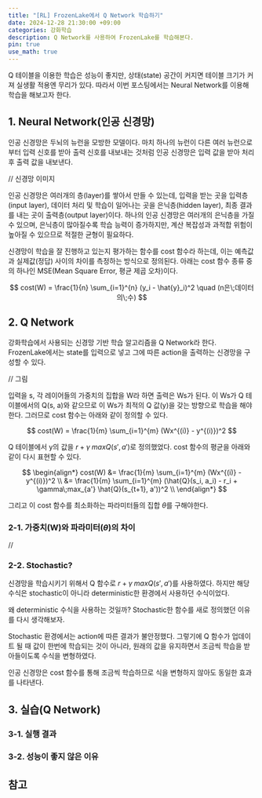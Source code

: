 ```yaml
---
title: "[RL] FrozenLake에서 Q Network 학습하기"
date: 2024-12-28 21:30:00 +09:00
categories: 강화학습
description: Q Network를 사용하여 FrozenLake를 학습해본다.
pin: true
use_math: true
---
```

Q 테이블을 이용한 학습은 성능이 좋지만, 상태(state) 공간이 커지면 테이블 크기가 커져 실생활 적용엔 무리가 있다. 따라서 이번 포스팅에서는 Neural Network를 이용해 학습을 해보고자 한다.

## 1. Neural Network(인공 신경망)
인공 신경망은 두뇌의 뉴런을 모방한 모델이다. 마치 하나의 뉴런이 다른 여러 뉴런으로부터 입력 신호를 받아 출력 신호를 내보내는 것처럼 인공 신경망은 입력 값을 받아 처리 후 출력 값을 내보낸다. 

// 신경망 이미지

인공 신경망은 여러개의 층(layer)를 쌓아서 만들 수 있는데, 입력을 받는 곳을 입력층(input layer), 데이터 처리 및 학습이 일어나는 곳을 은닉층(hidden layer), 최종 결과를 내는 곳이 출력층(output layer)이다. 하나의 인공 신경망은 여러개의 은닉층을 가질 수 있으며, 은닉층이 많아질수록 학습 능력이 증가하지만, 계산 복잡성과 과적합 위험이 높아질 수 있으므로 적절한 균형이 필요하다.

신경망이 학습을 잘 진행하고 있는지 평가하는 함수를 cost 함수라 하는데, 이는 예측값과 실제값(정답) 사이의 차이를 측정하는 방식으로 정의된다. 아래는 cost 함수 종류 중의 하나인 MSE(Mean Square Error, 평균 제곱 오차)이다.

$$
cost(W) = \frac{1}{n} \sum_{i=1}^{n} (y_i - \hat{y}_i)^2 \quad (n은\;데이터의\;수)
$$

## 2. Q Network
강화학습에서 사용되는 신경망 기반 학습 알고리즘을 Q Network라 한다. FrozenLake에서는 state를 입력으로 넣고 그에 따른 action을 출력하는 신경망을 구성할 수 있다. 

// 그림

입력을 s, 각 레이어들의 가중치의 집합을 W라 하면 출력은 Ws가 된다. 이 Ws가 Q 테이블에서의 Q(s, a)와 같으므로 이 Ws가 최적의 Q 값(y)을 갖는 방향으로 학습을 해야한다. 그러므로 cost 함수는 아래와 같이 정의할 수 있다.

$$
cost(W) = \frac{1}{m} \sum_{i=1}^{m} (Wx^{(i)} - y^{(i)})^2
$$

Q 테이블에서 y의 값을 $r +\gamma\;maxQ(s', a')$로 정의했었다. cost 함수의 평균을 아래와 같이 다시 표현할 수 있다.

$$
\begin{align*}
cost(W) &= \frac{1}{m} \sum_{i=1}^{m} (Wx^{(i)} - y^{(i)})^2 \\
&= \frac{1}{m} \sum_{i=1}^{m} (\hat{Q}(s_i, a_i) - r_i + \gamma\;max_{a'} \hat{Q}(s_{t+1}, a'))^2 \\
\end{align*}
$$

그리고 이 cost 함수를 최소화하는 파라미터들의 집합 $\theta$를 구해야한다.

### 2-1. 가중치(W)와 파라미터($\theta$)의 차이
//

### 2-2. Stochastic?
신경망을 학습시키기 위해서 Q 함수로 $r +\gamma\;maxQ(s', a')$를 사용하였다. 하지만 해당 수식은 stochastic이 아니라 deterministic한 환경에서 사용하던 수식이었다.

왜 deterministic 수식을 사용하는 것일까?
Stochastic한 함수를 새로 정의했던 이유를 다시 생각해보자.

Stochastic 환경에서는 action에 따른 결과가 불안정했다. 그렇기에 Q 함수가 업데이트 될 때 값이 한번에 학습되는 것이 아니라, 원래의 값을 유지하면서 조금씩 학습을 받아들이도록 수식을 변형하였다.

인공 신경망은 cost 함수를 통해 조금씩 학습하므로 식을 변형하지 않아도 동일한 효과를 나타낸다.

## 3. 실습(Q Network)

### 3-1. 실행 결과

### 3-2. 성능이 좋지 않은 이유

## 참고